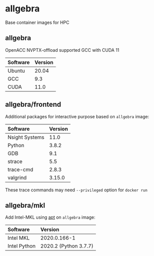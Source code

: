allgebra
=========

Base container images for HPC

allgebra
---------

OpenACC NVPTX-offload supported GCC with CUDA 11

| Software | Version |
|:---------|:--------|
| Ubuntu   | 20.04   |
| GCC      | 9.3     |
| CUDA     | 11.0    |

allgebra/frontend
------------------

Additional packages for interactive purpose based on `allgebra` image:

| Software       | Version |
|:---------------|:--------|
| Nsight Systems | 11.0    |
| Python         | 3.8.2   |
| GDB            | 9.1     |
| strace         | 5.5     |
| trace-cmd      | 2.8.3   |
| valgrind       | 3.15.0  |

These trace commands may need `--privileged` option for `docker run`

allgebra/mkl
--------------

Add Intel-MKL using [apt][intel-apt] on `allgebra` image:

| Software     | Version               |
|:-------------|:----------------------|
| Intel MKL    | 2020.0.166-1          |
| Intel Python | 2020.2 (Python 3.7.7) |

[intel-apt]: https://software.intel.com/content/www/us/en/develop/articles/installing-intel-free-libs-and-python-apt-repo.html
